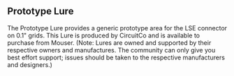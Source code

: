 ## Prototype Lure

The Prototype Lure provides a generic prototype area for the LSE connector on 0.1" grids.
This Lure is produced by CircuitCo and is available to purchase from Mouser. (Note: Lures are owned and supported by their respective owners and manufactures. The community can only give you best effort support; issues should be taken to the respective manufacturers and designers.)

